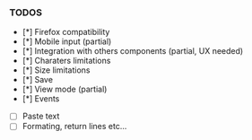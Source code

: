 ### TODOS

- [*] Firefox compatibility
- [*] Mobile input (partial)
- [*] Integration with others components (partial, UX needed)
- [*] Charaters limitations
- [*] Size limitations
- [*] Save
- [*] View mode (partial)
- [*] Events
- [ ] Paste text
- [ ] Formating, return lines etc...